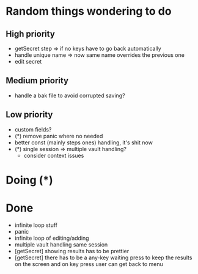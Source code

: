 # Random things wondering to do

## High priority
- getSecret step => if no keys have to go back automatically
- handle unique name => now same name overrides the previous one
- edit secret

## Medium priority
- handle a bak file to avoid corrupted saving?

## Low priority
- custom fields?
- (*) remove panic where no needed
- better const (mainly steps ones) handling, it's shit now
- (*) single session => multiple vault handling?
  - consider context issues

# Doing (*)

# Done
- infinite loop stuff
- panic
- infinite loop of editing/adding
- multiple vault handling same session
- [getSecret] showing results has to be prettier
- [getSecret] there has to be a any-key waiting press to keep the results on the screen and on key press user can get back to menu